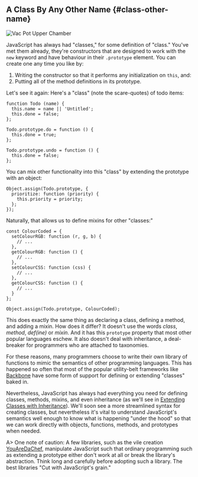 ## A Class By Any Other Name {#class-other-name}

![Vac Pot Upper Chamber](images/vacuum-upper.jpg)

JavaScript has always had "classes," for some definition of "class." You've met them already, they're constructors that are designed to work with the `new` keyword and have behaviour in their `.prototype` element. You can create one any time you like by:

1. Writing the constructor so that it performs any initialization on `this`, and:
2. Putting all of the method definitions in its prototype.

Let's see it again: Here's a "class" (note the scare-quotes) of todo items:

    function Todo (name) {
      this.name = name || 'Untitled';
      this.done = false;
    };
    
    Todo.prototype.do = function () {
      this.done = true;
    };
    
    Todo.prototype.undo = function () {
      this.done = false;
    };
    
You can mix other functionality into this "class" by extending the prototype with an object:

    Object.assign(Todo.prototype, {
      prioritize: function (priority) {
        this.priority = priority;
      };
    });
    
Naturally, that allows us to define mixins for other "classes:"

    const ColourCoded = {
      setColourRGB: function (r, g, b) {
        // ...
      },
      getColourRGB: function () {
        // ...
      },
      setColourCSS: function (css) {
        // ...
      },
      getColourCSS: function () {
        // ...
      }
    };
    
    Object.assign(Todo.prototype, ColourCoded);

This does exactly the same thing as declaring a class, defining a method, and adding a mixin. How does it differ? It doesn't use the words *class*, *method*, *def(ine)* or *mixin*. And it has this `prototype` property that most other popular languages eschew. It also doesn't deal with inheritance, a deal-breaker for programmers who are attached to taxonomies.

For these reasons, many programmers choose to write their own library of functions to mimic the semantics of other programming languages. This has happened so often that most of the popular utility-belt frameworks like [Backbone] have some form of support for defining or extending "classes" baked in.

[Backbone]: http://backbonejs.org

Nevertheless, JavaScript has always had everything you need for defining classes, methods, mixins, and even inheritance (as we'll see in [Extending Classes with Inheritance]). We'll soon see a more streamlined syntax for creating classes, but nevertheless it's vital to understand JavaScript's semantics well enough to know what is happening "under the hood" so that we can work directly with objects, functions, methods, and prototypes when needed.

[Extending Classes with Inheritance]: #classextension

A> One note of caution: A few libraries, such as the vile creation [YouAreDaChef](https://github.com/raganwald/YouAreDaChef#you-are-da-chef), manipulate JavaScript such that ordinary programming such as extending a prototype either don't work at all or break the library's abstraction. Think long and carefully before adopting such a library. The best libraries "Cut with JavaScript's grain."